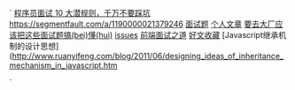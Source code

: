 `
[程序员面试 10 大潜规则，千万不要踩坑](https://segmentfault.com/a/1190000022789154)
https://segmentfault.com/a/1190000021379246
[面试题](https://segmentfault.com/a/1190000021519901)
[个人文章](https://github.com/Nealyang/PersonalBlog)
[要去大厂应该把这些面试题搞(bei)懂(hui)](https://segmentfault.com/a/1190000021519901)
[issues](https://github.com/Nealyang/PersonalBlog/issues)
[前端面试之道](https://juejin.im/book/5bdc715fe51d454e755f75ef?referrer=574f8d8d2e958a005fd4edac)
[好文收藏](https://juejin.im/post/5d387f696fb9a07eeb13ea60)
[Javascript继承机制的设计思想](http://www.ruanyifeng.com/blog/2011/06/designing_ideas_of_inheritance_mechanism_in_javascript.htm

`
